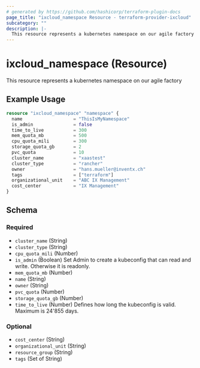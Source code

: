 ```yaml
---
# generated by https://github.com/hashicorp/terraform-plugin-docs
page_title: "ixcloud_namespace Resource - terraform-provider-ixcloud"
subcategory: ""
description: |-
  This resource represents a kubernetes namespace on our agile factory
---
```


# ixcloud_namespace (Resource)

This resource represents a kubernetes namespace on our agile factory

## Example Usage

```terraform
resource "ixcloud_namespace" "namespace" {
  name                   = "ThisIsMyNamespace"
  is_admin               = false
  time_to_live           = 300
  mem_quota_mb           = 500
  cpu_quota_mili         = 300
  storage_quota_gb       = 2
  pvc_quota              = 10
  cluster_name           = "xaastest"
  cluster_type           = "rancher"
  owner                  = "hans.mueller@inventx.ch"
  tags                   = ["terraform"]
  organizational_unit    = "ABC IX Management"
  cost_center            = "IX Management"
}
```

<!-- schema generated by tfplugindocs -->
## Schema

### Required

- `cluster_name` (String)
- `cluster_type` (String)
- `cpu_quota_mili` (Number)
- `is_admin` (Boolean) Set Admin to create a kubeconfig that can read and write. Otherwise it is readonly.
- `mem_quota_mb` (Number)
- `name` (String)
- `owner` (String)
- `pvc_quota` (Number)
- `storage_quota_gb` (Number)
- `time_to_live` (Number) Defines how long the kubeconfig is valid. Maximum is 24'855 days.

### Optional

- `cost_center` (String)
- `organizational_unit` (String)
- `resource_group` (String)
- `tags` (Set of String)


